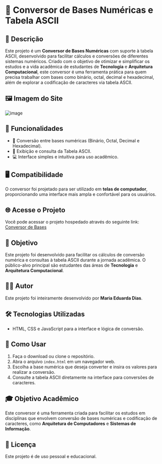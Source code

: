 # 🌟 Conversor de Bases Numéricas e Tabela ASCII

## 📝 Descrição

Este projeto é um **Conversor de Bases Numéricas** com suporte à tabela ASCII, desenvolvido para facilitar cálculos e conversões de diferentes sistemas numéricos. Criado com o objetivo de otimizar e simplificar os estudos e a vida acadêmica de estudantes de **Tecnologia** e **Arquitetura Computacional**, este conversor é uma ferramenta prática para quem precisa trabalhar com bases como binário, octal, decimal e hexadecimal, além de explorar a codificação de caracteres via tabela ASCII.
## 🖼️ Imagem do Site
![image](https://github.com/user-attachments/assets/ef3d378d-31b9-4bf2-88e3-494bef98f5bf)

## 🔧 Funcionalidades

- 🔄 Conversão entre bases numéricas (Binário, Octal, Decimal e Hexadecimal).
- 📜 Exibição e consulta da Tabela ASCII.
- 💻 Interface simples e intuitiva para uso acadêmico.


## 🖥️ Compatibilidade

O conversor foi projetado para ser utilizado em **telas de computador**, proporcionando uma interface mais ampla e confortável para os usuários.

## 🌐 Acesse o Projeto

Você pode acessar o projeto hospedado através do seguinte link: [Conversor de Bases]([link-do-seu-site](https://diaseduarda01.github.io/conversor-de-bases/))

  
## 🎯 Objetivo

Este projeto foi desenvolvido para facilitar os cálculos de conversão numérica e consultas à tabela ASCII durante a jornada acadêmica. O público-alvo principal são estudantes das áreas de **Tecnologia** e **Arquitetura Computacional**.

## 👩‍💻 Autor

Este projeto foi inteiramente desenvolvido por **Maria Eduarda Dias**.

## 🛠️ Tecnologias Utilizadas

- HTML, CSS e JavaScript para a interface e lógica de conversão.
  
## 🚀 Como Usar

1. Faça o download ou clone o repositório.
2. Abra o arquivo `index.html` em um navegador web.
3. Escolha a base numérica que deseja converter e insira os valores para realizar a conversão.
4. Consulte a tabela ASCII diretamente na interface para conversões de caracteres.

## 🎓 Objetivo Acadêmico

Este conversor é uma ferramenta criada para facilitar os estudos em disciplinas que envolvem conversão de bases numéricas e codificação de caracteres, como **Arquitetura de Computadores** e **Sistemas de Informação**.

## 📄 Licença

Este projeto é de uso pessoal e educacional. 
